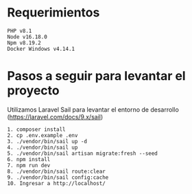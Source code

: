 # Requerimientos

    PHP v8.1
    Node v16.18.0
    Npm v8.19.2
    Docker Windows v4.14.1

# Pasos a seguir para levantar el proyecto

Utilizamos Laravel Sail para levantar el entorno de desarrollo (https://laravel.com/docs/9.x/sail)

    1. composer install
    2. cp .env.example .env
    3. ./vendor/bin/sail up -d
    4. ./vendor/bin/sail up
    5. ./vendor/bin/sail artisan migrate:fresh --seed
    6. npm install
    7. npm run dev
    8. ./vendor/bin/sail route:clear
    9. ./vendor/bin/sail config:cache
    10. Ingresar a http://localhost/
